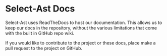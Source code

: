 # Select-Ast Docs

Select-Ast uses ReadTheDocs to host our documentation.  This allows us to keep our docs in the repository, without the various limitations that come with the built in GitHub repo wiki.

If you would like to contribute to the project or these docs, place make a pull request to the project on GitHub.


